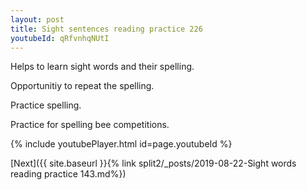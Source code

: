 ```yaml
---
layout: post
title: Sight sentences reading practice 226
youtubeId: qRfvnhqNUtI
---
```

 
 
Helps to learn sight words and their spelling.

Opportunitiy to repeat the spelling. 

Practice spelling. 
 
Practice for spelling bee competitions. 
 
{% include youtubePlayer.html id=page.youtubeId %}
 
 

[Next]({{ site.baseurl }}{% link  split2/_posts/2019-08-22-Sight words reading practice 143.md%})
 
